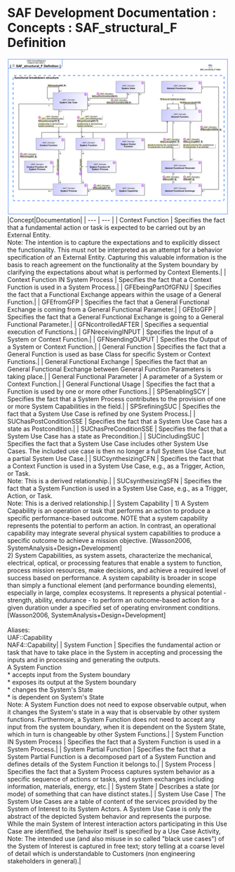 # SAF Development Documentation : Concepts : SAF_structural_F Definition 
![SAF_structural_F Definition.svg](./diagrams/SAF_structural_F-Definition.svg)
|Concept|Documentation|
| --- | --- |
| Context Function | Specifies the fact that a fundamental action or task is expected to be carried out by an External Entity. <br>Note: The intention is to capture the expectations and to explicitly dissect the functionality. This must not be interpreted as an attempt for a behavior specification of an External Entity. Capturing this valuable information is the basis to reach agreement on the functionality at the System boundary by clarifying the expectations about what is performed by Context Elements.|
| Context Function IN System Process | Specifies the fact that a Context Function is used in a System Process.|
| GFEbeingPartOfGFNU | Specifies the fact that a Functional Exchange appears within the usage of a General Function.|
| GFEfromGFP | Specifies the fact that a General Functional Exchange is coming from a General Functional Parameter.|
| GFEtoGFP | Specifies the fact that a General Functional Exchange is going to a General Functional Parameter.|
| GFNcontrolledAFTER | Specifies a sequential execution of Functions.|
| GFNreceivingINPUT | Specifies the Input of a System or Context Function.|
| GFNsendingOUPUT | Specifies the Output of a System or Context Function.|
| General Function | Specifies the fact that a General Function is used as base Class for specific System or Context Functions.|
| General Functional Exchange | Specifies the fact that an General Functional Exchange between General Function Parameters is taking place.|
| General Functional Parameter | A parameter of a System or Context Function.|
| General Functional Usage | Specifies the fact that a Function is used by one or more other Functions.|
| SPSenablingSCY | Specifies the fact that a System Process contributes to the provision of one or more System Capabilities in the field.|
| SPSrefiningSUC | Specifies the fact that a System Use Case is refined by one System Process.|
| SUChasPostConditionSSE | Specifies the fact that a System Use Case has a state as Postcondition.|
| SUChasPreConditionSSE | Specifies the fact that a System Use Case has a state as Precondition.|
| SUCincludingSUC | Specifies the fact that a System Use Case includes other System Use Cases. The included use case is then no longer a full System Use Case, but a partial System Use Case.|
| SUCsynthesizingCFN | Specifies the fact that a Context Function is used in a System Use Case, e.g., as a Trigger, Action, or Task.<br>Note: This is a derived relationship.|
| SUCsynthesizingSFN | Specifies the fact that a System Function is used in a System Use Case, e.g., as a Trigger, Action, or Task. <br>Note: This is a derived relationship.|
| System Capability | 1) A System Capability is an operation or task that performs an action to produce a specific performance-based outcome. NOTE that a system capability represents the potential to perform an action. In contrast, an operational capability may integrate several physical system capabilities to produce a specific outcome to achieve a mission objective. [Wasson2006, SystemAnalysis+Design+Development]<br>2) System Capabilities, as system assets, characterize the mechanical, electrical, optical, or processing features that enable a system to function, process mission resources, make decisions, and achieve a required level of success based on performance. A system capability is broader in scope than simply a functional element (and performance bounding elements), especially in large, complex ecosystems. It represents a physical potential - strength, ability, endurance - to perform an outcome-based action for a given duration under a specified set of operating environment conditions. [Wasson2006, SystemAnalysis+Design+Development]<br><br>Aliases:<br>UAF::Capability<br>NAF4::Capability|
| System Function | Specifies the fundamental action or task that have to take place in the System in accepting and processing the<br>inputs and in processing and generating the outputs.<br>A System Function<br> * accepts input from the System boundary <br> * exposes its output at the System boundary<br> * changes the System's State<br> * is dependent on System's State<br>Note: A System Function does not need to expose observable output, when it changes the System's state in a way that is observable by other system functions. Furthermore, a System Function does not need to accept any input from the system boundary, when it is dependent on the System State, which in turn is changeable by other System Functions.|
| System Function IN System Process | Specifies the fact that a System Function is used in a System Process.|
| System Partial Function | Specifies the fact that a System Partial Function is a decomposed part of a System Function and defines details of the System Function it belongs to.|
| System Process | Specifies the fact that a System Process captures system behavior as a specific sequence of actions or tasks, and system exchanges including information, materials, energy, etc.|
| System State | Describes a state (or mode) of something that can have distinct states.|
| System Use Case | The System Use Cases are a table of content of the services provided by the System of Interest to its System Actors. A System Use Case is only the abstract of the depicted System behavior and represents the purpose. While the main System of Interest interaction actors participating in this Use Case are identified, the behavior itself is specified by a Use Case Activity, <br>Note: The intended use (and also misuse in so called "black use cases") of the System of Interest is captured in free text; story telling at a coarse level of detail which is understandable to Customers (non engineering stakeholders in general).|
